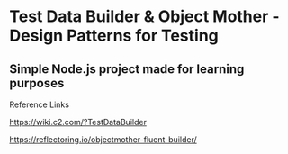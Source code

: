 # Test Data Builder & Object Mother - Design Patterns for Testing

## Simple Node.js project made for learning purposes

Reference Links

https://wiki.c2.com/?TestDataBuilder

https://reflectoring.io/objectmother-fluent-builder/